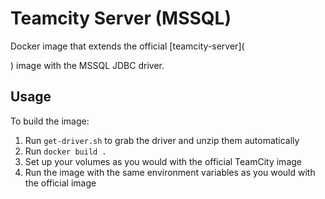 Teamcity Server (MSSQL)
=======================

Docker image that extends the official [teamcity-server](
    
) image with the MSSQL JDBC driver. 

Usage
-----

To build the image:

1. Run `get-driver.sh` to grab the driver and unzip them automatically
2. Run `docker build .`
3. Set up your volumes as you would with the official TeamCity image
4. Run the image with the same environment variables as you would with the official image
